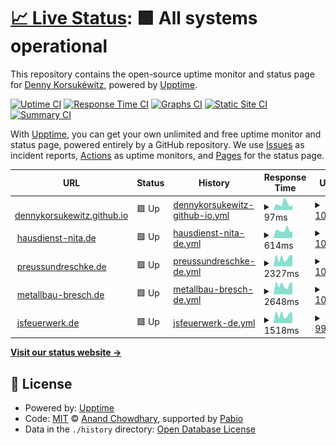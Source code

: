 # [📈 Live Status](https://dennykorsukewitz.github.io/upptime): <!--live status--> **🟩 All systems operational**

This repository contains the open-source uptime monitor and status page for [Denny Korsukéwitz](https://github.com/dennykorsukewitz), powered by [Upptime](https://github.com/upptime/upptime).

[![Uptime CI](https://github.com/dennykorsukewitz/upptime/workflows/Uptime%20CI/badge.svg)](https://github.com/dennykorsukewitz/upptime/actions?query=workflow%3A%22Uptime+CI%22)
[![Response Time CI](https://github.com/dennykorsukewitz/upptime/workflows/Response%20Time%20CI/badge.svg)](https://github.com/dennykorsukewitz/upptime/actions?query=workflow%3A%22Response+Time+CI%22)
[![Graphs CI](https://github.com/dennykorsukewitz/upptime/workflows/Graphs%20CI/badge.svg)](https://github.com/dennykorsukewitz/upptime/actions?query=workflow%3A%22Graphs+CI%22)
[![Static Site CI](https://github.com/dennykorsukewitz/upptime/workflows/Static%20Site%20CI/badge.svg)](https://github.com/dennykorsukewitz/upptime/actions?query=workflow%3A%22Static+Site+CI%22)
[![Summary CI](https://github.com/dennykorsukewitz/upptime/workflows/Summary%20CI/badge.svg)](https://github.com/dennykorsukewitz/upptime/actions?query=workflow%3A%22Summary+CI%22)

With [Upptime](https://upptime.js.org), you can get your own unlimited and free uptime monitor and status page, powered entirely by a GitHub repository. We use [Issues](https://github.com/dennykorsukewitz/upptime/issues) as incident reports, [Actions](https://github.com/dennykorsukewitz/upptime/actions) as uptime monitors, and [Pages](https://dennykorsukewitz.github.io/upptime) for the status page.

<!--start: status pages-->
<!-- This summary is generated by Upptime (https://github.com/upptime/upptime) -->
<!-- Do not edit this manually, your changes will be overwritten -->
<!-- prettier-ignore -->
| URL | Status | History | Response Time | Uptime |
| --- | ------ | ------- | ------------- | ------ |
| <img alt="" src="https://icons.duckduckgo.com/ip3/dennykorsukewitz.github.io.ico" height="13"> [dennykorsukewitz.github.io](https://dennykorsukewitz.github.io/) | 🟩 Up | [dennykorsukewitz-github-io.yml](https://github.com/dennykorsukewitz/upptime/commits/HEAD/history/dennykorsukewitz-github-io.yml) | <details><summary><img alt="Response time graph" src="./graphs/dennykorsukewitz-github-io/response-time-week.png" height="20"> 97ms</summary><br><a href="https://dennykorsukewitz.github.io/upptime/history/dennykorsukewitz-github-io"><img alt="Response time 88" src="https://img.shields.io/endpoint?url=https%3A%2F%2Fraw.githubusercontent.com%2Fdennykorsukewitz%2Fupptime%2FHEAD%2Fapi%2Fdennykorsukewitz-github-io%2Fresponse-time.json"></a><br><a href="https://dennykorsukewitz.github.io/upptime/history/dennykorsukewitz-github-io"><img alt="24-hour response time 75" src="https://img.shields.io/endpoint?url=https%3A%2F%2Fraw.githubusercontent.com%2Fdennykorsukewitz%2Fupptime%2FHEAD%2Fapi%2Fdennykorsukewitz-github-io%2Fresponse-time-day.json"></a><br><a href="https://dennykorsukewitz.github.io/upptime/history/dennykorsukewitz-github-io"><img alt="7-day response time 97" src="https://img.shields.io/endpoint?url=https%3A%2F%2Fraw.githubusercontent.com%2Fdennykorsukewitz%2Fupptime%2FHEAD%2Fapi%2Fdennykorsukewitz-github-io%2Fresponse-time-week.json"></a><br><a href="https://dennykorsukewitz.github.io/upptime/history/dennykorsukewitz-github-io"><img alt="30-day response time 91" src="https://img.shields.io/endpoint?url=https%3A%2F%2Fraw.githubusercontent.com%2Fdennykorsukewitz%2Fupptime%2FHEAD%2Fapi%2Fdennykorsukewitz-github-io%2Fresponse-time-month.json"></a><br><a href="https://dennykorsukewitz.github.io/upptime/history/dennykorsukewitz-github-io"><img alt="1-year response time 88" src="https://img.shields.io/endpoint?url=https%3A%2F%2Fraw.githubusercontent.com%2Fdennykorsukewitz%2Fupptime%2FHEAD%2Fapi%2Fdennykorsukewitz-github-io%2Fresponse-time-year.json"></a></details> | <details><summary><a href="https://dennykorsukewitz.github.io/upptime/history/dennykorsukewitz-github-io">100.00%</a></summary><a href="https://dennykorsukewitz.github.io/upptime/history/dennykorsukewitz-github-io"><img alt="All-time uptime 100.00%" src="https://img.shields.io/endpoint?url=https%3A%2F%2Fraw.githubusercontent.com%2Fdennykorsukewitz%2Fupptime%2FHEAD%2Fapi%2Fdennykorsukewitz-github-io%2Fuptime.json"></a><br><a href="https://dennykorsukewitz.github.io/upptime/history/dennykorsukewitz-github-io"><img alt="24-hour uptime 100.00%" src="https://img.shields.io/endpoint?url=https%3A%2F%2Fraw.githubusercontent.com%2Fdennykorsukewitz%2Fupptime%2FHEAD%2Fapi%2Fdennykorsukewitz-github-io%2Fuptime-day.json"></a><br><a href="https://dennykorsukewitz.github.io/upptime/history/dennykorsukewitz-github-io"><img alt="7-day uptime 100.00%" src="https://img.shields.io/endpoint?url=https%3A%2F%2Fraw.githubusercontent.com%2Fdennykorsukewitz%2Fupptime%2FHEAD%2Fapi%2Fdennykorsukewitz-github-io%2Fuptime-week.json"></a><br><a href="https://dennykorsukewitz.github.io/upptime/history/dennykorsukewitz-github-io"><img alt="30-day uptime 100.00%" src="https://img.shields.io/endpoint?url=https%3A%2F%2Fraw.githubusercontent.com%2Fdennykorsukewitz%2Fupptime%2FHEAD%2Fapi%2Fdennykorsukewitz-github-io%2Fuptime-month.json"></a><br><a href="https://dennykorsukewitz.github.io/upptime/history/dennykorsukewitz-github-io"><img alt="1-year uptime 100.00%" src="https://img.shields.io/endpoint?url=https%3A%2F%2Fraw.githubusercontent.com%2Fdennykorsukewitz%2Fupptime%2FHEAD%2Fapi%2Fdennykorsukewitz-github-io%2Fuptime-year.json"></a></details>
| <img alt="" src="https://icons.duckduckgo.com/ip3/hausdienst-nita.de.ico" height="13"> [hausdienst-nita.de](http://hausdienst-nita.de/) | 🟩 Up | [hausdienst-nita-de.yml](https://github.com/dennykorsukewitz/upptime/commits/HEAD/history/hausdienst-nita-de.yml) | <details><summary><img alt="Response time graph" src="./graphs/hausdienst-nita-de/response-time-week.png" height="20"> 614ms</summary><br><a href="https://dennykorsukewitz.github.io/upptime/history/hausdienst-nita-de"><img alt="Response time 624" src="https://img.shields.io/endpoint?url=https%3A%2F%2Fraw.githubusercontent.com%2Fdennykorsukewitz%2Fupptime%2FHEAD%2Fapi%2Fhausdienst-nita-de%2Fresponse-time.json"></a><br><a href="https://dennykorsukewitz.github.io/upptime/history/hausdienst-nita-de"><img alt="24-hour response time 510" src="https://img.shields.io/endpoint?url=https%3A%2F%2Fraw.githubusercontent.com%2Fdennykorsukewitz%2Fupptime%2FHEAD%2Fapi%2Fhausdienst-nita-de%2Fresponse-time-day.json"></a><br><a href="https://dennykorsukewitz.github.io/upptime/history/hausdienst-nita-de"><img alt="7-day response time 614" src="https://img.shields.io/endpoint?url=https%3A%2F%2Fraw.githubusercontent.com%2Fdennykorsukewitz%2Fupptime%2FHEAD%2Fapi%2Fhausdienst-nita-de%2Fresponse-time-week.json"></a><br><a href="https://dennykorsukewitz.github.io/upptime/history/hausdienst-nita-de"><img alt="30-day response time 631" src="https://img.shields.io/endpoint?url=https%3A%2F%2Fraw.githubusercontent.com%2Fdennykorsukewitz%2Fupptime%2FHEAD%2Fapi%2Fhausdienst-nita-de%2Fresponse-time-month.json"></a><br><a href="https://dennykorsukewitz.github.io/upptime/history/hausdienst-nita-de"><img alt="1-year response time 624" src="https://img.shields.io/endpoint?url=https%3A%2F%2Fraw.githubusercontent.com%2Fdennykorsukewitz%2Fupptime%2FHEAD%2Fapi%2Fhausdienst-nita-de%2Fresponse-time-year.json"></a></details> | <details><summary><a href="https://dennykorsukewitz.github.io/upptime/history/hausdienst-nita-de">100.00%</a></summary><a href="https://dennykorsukewitz.github.io/upptime/history/hausdienst-nita-de"><img alt="All-time uptime 100.00%" src="https://img.shields.io/endpoint?url=https%3A%2F%2Fraw.githubusercontent.com%2Fdennykorsukewitz%2Fupptime%2FHEAD%2Fapi%2Fhausdienst-nita-de%2Fuptime.json"></a><br><a href="https://dennykorsukewitz.github.io/upptime/history/hausdienst-nita-de"><img alt="24-hour uptime 100.00%" src="https://img.shields.io/endpoint?url=https%3A%2F%2Fraw.githubusercontent.com%2Fdennykorsukewitz%2Fupptime%2FHEAD%2Fapi%2Fhausdienst-nita-de%2Fuptime-day.json"></a><br><a href="https://dennykorsukewitz.github.io/upptime/history/hausdienst-nita-de"><img alt="7-day uptime 100.00%" src="https://img.shields.io/endpoint?url=https%3A%2F%2Fraw.githubusercontent.com%2Fdennykorsukewitz%2Fupptime%2FHEAD%2Fapi%2Fhausdienst-nita-de%2Fuptime-week.json"></a><br><a href="https://dennykorsukewitz.github.io/upptime/history/hausdienst-nita-de"><img alt="30-day uptime 100.00%" src="https://img.shields.io/endpoint?url=https%3A%2F%2Fraw.githubusercontent.com%2Fdennykorsukewitz%2Fupptime%2FHEAD%2Fapi%2Fhausdienst-nita-de%2Fuptime-month.json"></a><br><a href="https://dennykorsukewitz.github.io/upptime/history/hausdienst-nita-de"><img alt="1-year uptime 100.00%" src="https://img.shields.io/endpoint?url=https%3A%2F%2Fraw.githubusercontent.com%2Fdennykorsukewitz%2Fupptime%2FHEAD%2Fapi%2Fhausdienst-nita-de%2Fuptime-year.json"></a></details>
| <img alt="" src="https://icons.duckduckgo.com/ip3/www.preussundreschke.de.ico" height="13"> [preussundreschke.de](http://www.preussundreschke.de/) | 🟩 Up | [preussundreschke-de.yml](https://github.com/dennykorsukewitz/upptime/commits/HEAD/history/preussundreschke-de.yml) | <details><summary><img alt="Response time graph" src="./graphs/preussundreschke-de/response-time-week.png" height="20"> 2327ms</summary><br><a href="https://dennykorsukewitz.github.io/upptime/history/preussundreschke-de"><img alt="Response time 2011" src="https://img.shields.io/endpoint?url=https%3A%2F%2Fraw.githubusercontent.com%2Fdennykorsukewitz%2Fupptime%2FHEAD%2Fapi%2Fpreussundreschke-de%2Fresponse-time.json"></a><br><a href="https://dennykorsukewitz.github.io/upptime/history/preussundreschke-de"><img alt="24-hour response time 3071" src="https://img.shields.io/endpoint?url=https%3A%2F%2Fraw.githubusercontent.com%2Fdennykorsukewitz%2Fupptime%2FHEAD%2Fapi%2Fpreussundreschke-de%2Fresponse-time-day.json"></a><br><a href="https://dennykorsukewitz.github.io/upptime/history/preussundreschke-de"><img alt="7-day response time 2327" src="https://img.shields.io/endpoint?url=https%3A%2F%2Fraw.githubusercontent.com%2Fdennykorsukewitz%2Fupptime%2FHEAD%2Fapi%2Fpreussundreschke-de%2Fresponse-time-week.json"></a><br><a href="https://dennykorsukewitz.github.io/upptime/history/preussundreschke-de"><img alt="30-day response time 2006" src="https://img.shields.io/endpoint?url=https%3A%2F%2Fraw.githubusercontent.com%2Fdennykorsukewitz%2Fupptime%2FHEAD%2Fapi%2Fpreussundreschke-de%2Fresponse-time-month.json"></a><br><a href="https://dennykorsukewitz.github.io/upptime/history/preussundreschke-de"><img alt="1-year response time 2011" src="https://img.shields.io/endpoint?url=https%3A%2F%2Fraw.githubusercontent.com%2Fdennykorsukewitz%2Fupptime%2FHEAD%2Fapi%2Fpreussundreschke-de%2Fresponse-time-year.json"></a></details> | <details><summary><a href="https://dennykorsukewitz.github.io/upptime/history/preussundreschke-de">100.00%</a></summary><a href="https://dennykorsukewitz.github.io/upptime/history/preussundreschke-de"><img alt="All-time uptime 100.00%" src="https://img.shields.io/endpoint?url=https%3A%2F%2Fraw.githubusercontent.com%2Fdennykorsukewitz%2Fupptime%2FHEAD%2Fapi%2Fpreussundreschke-de%2Fuptime.json"></a><br><a href="https://dennykorsukewitz.github.io/upptime/history/preussundreschke-de"><img alt="24-hour uptime 100.00%" src="https://img.shields.io/endpoint?url=https%3A%2F%2Fraw.githubusercontent.com%2Fdennykorsukewitz%2Fupptime%2FHEAD%2Fapi%2Fpreussundreschke-de%2Fuptime-day.json"></a><br><a href="https://dennykorsukewitz.github.io/upptime/history/preussundreschke-de"><img alt="7-day uptime 100.00%" src="https://img.shields.io/endpoint?url=https%3A%2F%2Fraw.githubusercontent.com%2Fdennykorsukewitz%2Fupptime%2FHEAD%2Fapi%2Fpreussundreschke-de%2Fuptime-week.json"></a><br><a href="https://dennykorsukewitz.github.io/upptime/history/preussundreschke-de"><img alt="30-day uptime 100.00%" src="https://img.shields.io/endpoint?url=https%3A%2F%2Fraw.githubusercontent.com%2Fdennykorsukewitz%2Fupptime%2FHEAD%2Fapi%2Fpreussundreschke-de%2Fuptime-month.json"></a><br><a href="https://dennykorsukewitz.github.io/upptime/history/preussundreschke-de"><img alt="1-year uptime 100.00%" src="https://img.shields.io/endpoint?url=https%3A%2F%2Fraw.githubusercontent.com%2Fdennykorsukewitz%2Fupptime%2FHEAD%2Fapi%2Fpreussundreschke-de%2Fuptime-year.json"></a></details>
| <img alt="" src="https://icons.duckduckgo.com/ip3/www.metallbau-bresch.de.ico" height="13"> [metallbau-bresch.de](http://www.metallbau-bresch.de/) | 🟩 Up | [metallbau-bresch-de.yml](https://github.com/dennykorsukewitz/upptime/commits/HEAD/history/metallbau-bresch-de.yml) | <details><summary><img alt="Response time graph" src="./graphs/metallbau-bresch-de/response-time-week.png" height="20"> 2648ms</summary><br><a href="https://dennykorsukewitz.github.io/upptime/history/metallbau-bresch-de"><img alt="Response time 2221" src="https://img.shields.io/endpoint?url=https%3A%2F%2Fraw.githubusercontent.com%2Fdennykorsukewitz%2Fupptime%2FHEAD%2Fapi%2Fmetallbau-bresch-de%2Fresponse-time.json"></a><br><a href="https://dennykorsukewitz.github.io/upptime/history/metallbau-bresch-de"><img alt="24-hour response time 3490" src="https://img.shields.io/endpoint?url=https%3A%2F%2Fraw.githubusercontent.com%2Fdennykorsukewitz%2Fupptime%2FHEAD%2Fapi%2Fmetallbau-bresch-de%2Fresponse-time-day.json"></a><br><a href="https://dennykorsukewitz.github.io/upptime/history/metallbau-bresch-de"><img alt="7-day response time 2648" src="https://img.shields.io/endpoint?url=https%3A%2F%2Fraw.githubusercontent.com%2Fdennykorsukewitz%2Fupptime%2FHEAD%2Fapi%2Fmetallbau-bresch-de%2Fresponse-time-week.json"></a><br><a href="https://dennykorsukewitz.github.io/upptime/history/metallbau-bresch-de"><img alt="30-day response time 2308" src="https://img.shields.io/endpoint?url=https%3A%2F%2Fraw.githubusercontent.com%2Fdennykorsukewitz%2Fupptime%2FHEAD%2Fapi%2Fmetallbau-bresch-de%2Fresponse-time-month.json"></a><br><a href="https://dennykorsukewitz.github.io/upptime/history/metallbau-bresch-de"><img alt="1-year response time 2221" src="https://img.shields.io/endpoint?url=https%3A%2F%2Fraw.githubusercontent.com%2Fdennykorsukewitz%2Fupptime%2FHEAD%2Fapi%2Fmetallbau-bresch-de%2Fresponse-time-year.json"></a></details> | <details><summary><a href="https://dennykorsukewitz.github.io/upptime/history/metallbau-bresch-de">100.00%</a></summary><a href="https://dennykorsukewitz.github.io/upptime/history/metallbau-bresch-de"><img alt="All-time uptime 100.00%" src="https://img.shields.io/endpoint?url=https%3A%2F%2Fraw.githubusercontent.com%2Fdennykorsukewitz%2Fupptime%2FHEAD%2Fapi%2Fmetallbau-bresch-de%2Fuptime.json"></a><br><a href="https://dennykorsukewitz.github.io/upptime/history/metallbau-bresch-de"><img alt="24-hour uptime 100.00%" src="https://img.shields.io/endpoint?url=https%3A%2F%2Fraw.githubusercontent.com%2Fdennykorsukewitz%2Fupptime%2FHEAD%2Fapi%2Fmetallbau-bresch-de%2Fuptime-day.json"></a><br><a href="https://dennykorsukewitz.github.io/upptime/history/metallbau-bresch-de"><img alt="7-day uptime 100.00%" src="https://img.shields.io/endpoint?url=https%3A%2F%2Fraw.githubusercontent.com%2Fdennykorsukewitz%2Fupptime%2FHEAD%2Fapi%2Fmetallbau-bresch-de%2Fuptime-week.json"></a><br><a href="https://dennykorsukewitz.github.io/upptime/history/metallbau-bresch-de"><img alt="30-day uptime 100.00%" src="https://img.shields.io/endpoint?url=https%3A%2F%2Fraw.githubusercontent.com%2Fdennykorsukewitz%2Fupptime%2FHEAD%2Fapi%2Fmetallbau-bresch-de%2Fuptime-month.json"></a><br><a href="https://dennykorsukewitz.github.io/upptime/history/metallbau-bresch-de"><img alt="1-year uptime 100.00%" src="https://img.shields.io/endpoint?url=https%3A%2F%2Fraw.githubusercontent.com%2Fdennykorsukewitz%2Fupptime%2FHEAD%2Fapi%2Fmetallbau-bresch-de%2Fuptime-year.json"></a></details>
| <img alt="" src="https://icons.duckduckgo.com/ip3/www.jsfeuerwerk.de.ico" height="13"> [jsfeuerwerk.de](http://www.jsfeuerwerk.de/) | 🟩 Up | [jsfeuerwerk-de.yml](https://github.com/dennykorsukewitz/upptime/commits/HEAD/history/jsfeuerwerk-de.yml) | <details><summary><img alt="Response time graph" src="./graphs/jsfeuerwerk-de/response-time-week.png" height="20"> 1518ms</summary><br><a href="https://dennykorsukewitz.github.io/upptime/history/jsfeuerwerk-de"><img alt="Response time 1500" src="https://img.shields.io/endpoint?url=https%3A%2F%2Fraw.githubusercontent.com%2Fdennykorsukewitz%2Fupptime%2FHEAD%2Fapi%2Fjsfeuerwerk-de%2Fresponse-time.json"></a><br><a href="https://dennykorsukewitz.github.io/upptime/history/jsfeuerwerk-de"><img alt="24-hour response time 1311" src="https://img.shields.io/endpoint?url=https%3A%2F%2Fraw.githubusercontent.com%2Fdennykorsukewitz%2Fupptime%2FHEAD%2Fapi%2Fjsfeuerwerk-de%2Fresponse-time-day.json"></a><br><a href="https://dennykorsukewitz.github.io/upptime/history/jsfeuerwerk-de"><img alt="7-day response time 1518" src="https://img.shields.io/endpoint?url=https%3A%2F%2Fraw.githubusercontent.com%2Fdennykorsukewitz%2Fupptime%2FHEAD%2Fapi%2Fjsfeuerwerk-de%2Fresponse-time-week.json"></a><br><a href="https://dennykorsukewitz.github.io/upptime/history/jsfeuerwerk-de"><img alt="30-day response time 1469" src="https://img.shields.io/endpoint?url=https%3A%2F%2Fraw.githubusercontent.com%2Fdennykorsukewitz%2Fupptime%2FHEAD%2Fapi%2Fjsfeuerwerk-de%2Fresponse-time-month.json"></a><br><a href="https://dennykorsukewitz.github.io/upptime/history/jsfeuerwerk-de"><img alt="1-year response time 1500" src="https://img.shields.io/endpoint?url=https%3A%2F%2Fraw.githubusercontent.com%2Fdennykorsukewitz%2Fupptime%2FHEAD%2Fapi%2Fjsfeuerwerk-de%2Fresponse-time-year.json"></a></details> | <details><summary><a href="https://dennykorsukewitz.github.io/upptime/history/jsfeuerwerk-de">99.91%</a></summary><a href="https://dennykorsukewitz.github.io/upptime/history/jsfeuerwerk-de"><img alt="All-time uptime 99.98%" src="https://img.shields.io/endpoint?url=https%3A%2F%2Fraw.githubusercontent.com%2Fdennykorsukewitz%2Fupptime%2FHEAD%2Fapi%2Fjsfeuerwerk-de%2Fuptime.json"></a><br><a href="https://dennykorsukewitz.github.io/upptime/history/jsfeuerwerk-de"><img alt="24-hour uptime 99.37%" src="https://img.shields.io/endpoint?url=https%3A%2F%2Fraw.githubusercontent.com%2Fdennykorsukewitz%2Fupptime%2FHEAD%2Fapi%2Fjsfeuerwerk-de%2Fuptime-day.json"></a><br><a href="https://dennykorsukewitz.github.io/upptime/history/jsfeuerwerk-de"><img alt="7-day uptime 99.91%" src="https://img.shields.io/endpoint?url=https%3A%2F%2Fraw.githubusercontent.com%2Fdennykorsukewitz%2Fupptime%2FHEAD%2Fapi%2Fjsfeuerwerk-de%2Fuptime-week.json"></a><br><a href="https://dennykorsukewitz.github.io/upptime/history/jsfeuerwerk-de"><img alt="30-day uptime 99.98%" src="https://img.shields.io/endpoint?url=https%3A%2F%2Fraw.githubusercontent.com%2Fdennykorsukewitz%2Fupptime%2FHEAD%2Fapi%2Fjsfeuerwerk-de%2Fuptime-month.json"></a><br><a href="https://dennykorsukewitz.github.io/upptime/history/jsfeuerwerk-de"><img alt="1-year uptime 99.98%" src="https://img.shields.io/endpoint?url=https%3A%2F%2Fraw.githubusercontent.com%2Fdennykorsukewitz%2Fupptime%2FHEAD%2Fapi%2Fjsfeuerwerk-de%2Fuptime-year.json"></a></details>

<!--end: status pages-->

[**Visit our status website →**](https://dennykorsukewitz.github.io/upptime)

## 📄 License

- Powered by: [Upptime](https://github.com/upptime/upptime)
- Code: [MIT](./LICENSE) © [Anand Chowdhary](https://anandchowdhary.com), supported by [Pabio](https://pabio.com)
- Data in the `./history` directory: [Open Database License](https://opendatacommons.org/licenses/odbl/1-0/)
